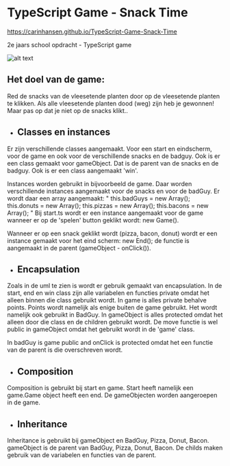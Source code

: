 # TypeScript Game - Snack Time 

https://carinhansen.github.io/TypeScript-Game-Snack-Time

2e jaars school opdracht - TypeScript game


[logo]: https://github.com/carinhansen/inleveropdracht/blob/master/docs/images/new-uml.png "uml"
![alt text][logo]

<h2>Het doel van de game:</h2>

Red de snacks van de vleesetende planten door op de vleesetende planten te klikken. Als alle vleesetende planten dood (weg) zijn heb je gewonnen!
Maar pas op dat je niet op de snacks klikt..

- <h2>Classes en instances</h2>

Er zijn verschillende classes aangemaakt. Voor een start en eindscherm, voor de game en ook voor de verschillende snacks en de badguy. Ook is er een class gemaakt voor gameObject. Dat is de parent van de snacks en de badguy. Ook is er een class aangemaakt 'win'.

Instances worden gebruikt in bijvoorbeeld de game. Daar worden verschillende instances aangemaakt voor de snacks en voor de badGuy. Er wordt daar een array aangemaakt:
        "
        this.badGuys = new Array<badGuy>();
        this.donuts = new Array<Donut>();
        this.pizzas = new Array<Pizza>();
        this.bacons = new Array<Bacon>();
        "
Bij start.ts wordt er een instance aangemaakt voor de game wanneer er op de 'spelen' button geklikt wordt: new Game().

Wanneer er op een snack geklikt wordt (pizza, bacon, donut) wordt er een instance gemaakt voor het eind scherm: new End(); de functie is aangemaakt in de parent (gameObject - onClick()).

- <h2>Encapsulation</h2>

Zoals in de uml te zien is wordt er gebruik gemaakt van encapsulation.
In de start, end en win class zijn alle variabelen en functies private omdat het alleen binnen die class gebruikt wordt.
In game is alles private behalve points. Points wordt namelijk als enige buiten de game gebruikt. Het wordt namelijk ook gebruikt in BadGuy. 
In gameObject is alles protected omdat het alleen door die class en de children gebruikt wordt. De move functie is wel public in gameObject omdat het gebruikt wordt in de 'game' class.

In badGuy is game public and onClick is protected omdat het een functie van de parent is die overschreven wordt.


- <h2>Composition</h2>

Composition is gebruikt bij start en game. Start heeft namelijk een game.Game object heeft een end. De gameObjecten worden aangeroepen in de game.

- <h2>Inheritance</h2>

Inheritance is gebruikt bij gameObject en BadGuy, Pizza, Donut, Bacon.
gameObject is de parent van BadGuy, Pizza, Donut, Bacon. De childs maken gebruik van de variabelen en functies van de parent.
